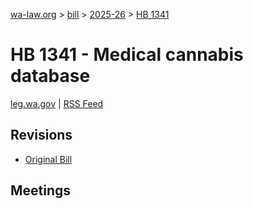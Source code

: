 [wa-law.org](/) > [bill](/bill/) > [2025-26](/bill/2025-26/) > [HB 1341](/bill/2025-26/hb/1341/)

# HB 1341 - Medical cannabis database
[leg.wa.gov](https://app.leg.wa.gov/billsummary?BillNumber=1341&Year=2025&Initiative=false) | [RSS Feed](./rss.xml)

## Revisions
* [Original Bill](1/)

## Meetings